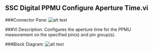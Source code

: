 ## **SSC Digital PPMU Configure Aperture Time.vi**
###Connector Pane:
![alt text](/Digital/SSC%20Digital/PPMU/SSC%20Digital%20PPMU%20Configure%20Aperture%20Time.vic.png "SSC Digital PPMU Configure Aperture Time.vi connector pane")

###VI Description:
Configures the aperture time for the PPMU measurement on the specified pin(s) and pin group(s).

###Block Diagram:
![alt text](/Digital/SSC%20Digital/PPMU/SSC%20Digital%20PPMU%20Configure%20Aperture%20Time.vid.png "SSC Digital PPMU Configure Aperture Time.vi block diagram")
